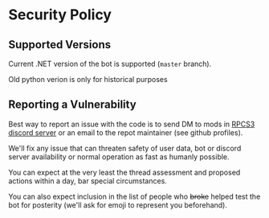 # Security Policy

## Supported Versions

Current .NET version of the bot is supported (`master` branch).

Old python verion is only for historical purposes

## Reporting a Vulnerability

Best way to report an issue with the code is to send DM to mods in [RPCS3 discord server](https://discord.me/rpcs3) or an email to the repot maintainer (see github profiles).

We'll fix any issue that can threaten safety of user data, bot or discord server availability or normal operation as fast as humanly possible.

You can expect at the very least the thread assessment and proposed actions within a day, bar special circumstances.

You can also expect inclusion in the list of people who ~~broke~~ helped test the bot for posterity (we'll ask for emoji to represent you beforehand).
